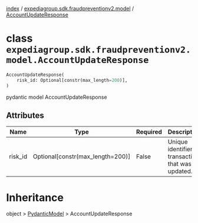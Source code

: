 [index](index.md) /
[expediagroup.sdk.fraudpreventionv2.model](expediagroup.sdk.fraudpreventionv2.model.md)
/ [AccountUpdateResponse](AccountUpdateResponse.md)

# class `expediagroup.sdk.fraudpreventionv2.model.AccountUpdateResponse`

```python
AccountUpdateResponse(
    risk_id: Optional[constr(max_length=200)],
)
```

pydantic model AccountUpdateResponse

## Attributes

| Name    | Type                               | Required | Description                                        |
| ------- | ---------------------------------- | -------- | -------------------------------------------------- |
| risk_id | Optional\[constr(max_length=200)\] | False    | Unique identifier of transaction that was updated. |

# Inheritance

object > [PydanticModel](PydanticModel.md) > AccountUpdateResponse
